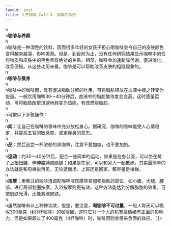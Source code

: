 ```yaml
---
layout: post
title: 关于咖啡 Café 3——咖啡的功用
---
```


<p>n<br />n<b>咖啡与养颜</b><br />n<br />n咖啡是一种深色的饮料，因而很多年轻的女孩子担心喝咖啡会令自己的皮肤颜色变得越来越深，影响美观。但是，到目前为止，没有任何研究结果显示咖啡中的任何物质和皮肤中的黑色素有绝对的关系。相反，咖啡会加速新陈代谢、促进消化、改善便秘。从这些功用来看，咖啡是可以帮助改善皮肤的粗糙现象的。<br />n<br />n<b>咖啡与瘦身</b><br />n<br />n咖啡中的咖啡因，具有促进脂肪分解的作用，可将脂肪释放在血液中使之转变为能量。一般饮用咖啡30～40分钟后，血液中的脂肪酸浓度会变高，这时适量运动，可将脂肪酸更迅速地转变为热能，有效燃烧脂肪。<br />n<br />n可按以下步骤操作：<br />n<br />n<b>闻：</b>让自己在咖啡的香味中充分放松身心。据研究，咖啡的香味能使人心情稳定，并提高五官的敏感度，坚定瘦身的意志。<br />n<br />n<b>品：</b>然后品尝一杯浓郁的黑咖啡，注意不要加糖，也不要加奶。<br />n<br />n<b>运动：</b>约30～40分钟后，配合一些简单的运动。如果是在办公室，可以坐在椅子上扭扭腰、伸伸胳膊踢踢腿；如果是在家，可以和家人一起散步。其实最简单的办法就是和电梯说再见，无论逛商场、上班还是回家，都尽量走楼梯。<br />n<br />n<b>按摩：</b>用煮过的咖啡渣调配咖啡液按摩容易囤积脂肪的部位，如小腹、大腿、腰部，进行局部划圈按摩，入浴按摩则更有效。这种方法能达到分解脂肪的效果，可使肌肤光滑，还能紧缩皮肤。<br />n<br />n虽然咖啡有以上种种功效，但是，要注意，<b>喝咖啡不可过量</b>，一般人每天可以吸收300毫克（约3杯咖啡）的咖啡因，这时它对一个人的机警及情绪有正面的影响力，但是如果超过了400毫克（4杯咖啡）时，咖啡因则会带来负面的效应。 ]]&gt;
</p>
